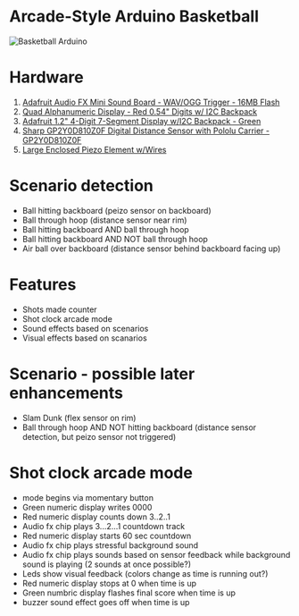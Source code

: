 # Arcade-Style Arduino Basketball
<img src="https://i.imgur.com/hcS3pOc.jpg" title="Basketball Arduino" />

# Hardware
<ol>
  <li><a href="https://www.adafruit.com/products/2341">Adafruit Audio FX Mini Sound Board - WAV/OGG Trigger - 16MB Flash</a></li>
  <li><a href="https://www.adafruit.com/product/1911">Quad Alphanumeric Display - Red 0.54" Digits w/ I2C Backpack</a></li>
  <li><a href="https://www.adafruit.com/product/1268">Adafruit 1.2" 4-Digit 7-Segment Display w/I2C Backpack - Green</a></li>
  <li><a href="https://www.adafruit.com/product/1927">Sharp GP2Y0D810Z0F Digital Distance Sensor with Pololu Carrier - GP2Y0D810Z0F</a></li>
  <li><a href="https://www.adafruit.com/product/1739">Large Enclosed Piezo Element w/Wires</a></li>
  
</ol>
 
# Scenario detection
<ul>
  <li>Ball hitting backboard (peizo sensor on backboard)</li>
  <li>Ball through hoop (distance sensor near rim)</li>
  <li>Ball hitting backboard AND ball through hoop</li>
  <li>Ball hitting backboard AND NOT ball through hoop</li>
  <li>Air ball over backboard (distance sensor behind backboard facing up)</li>
</ul> 

# Features
<ul>
  <li>Shots made counter</li>
  <li>Shot clock arcade mode</li>
  <li>Sound effects based on scenarios</li>
  <li>Visual effects based on scanarios</li>
</ul>

# Scenario - possible later enhancements
<ul>
  <li>Slam Dunk (flex sensor on rim)</li>
  <li>Ball through hoop AND NOT hitting backboard (distance sensor detection, but peizo sensor not triggered)</li>
</ul>

# Shot clock arcade mode
<ul>
  <li>mode begins via momentary button</li>
  <li>Green numeric display writes 0000</li>
  <li>Red numeric display counts down 3..2..1</li>
  <li>Audio fx chip plays 3...2...1 countdown track</li>
  <li>Red numeric display starts 60 sec countdown</li>
  <li>Audio fx chip plays stressful background sound</li>
  <li>Audio fx chip plays sounds based on sensor feedback while background sound is playing (2 sounds at once possible?)</li>
  <li>Leds show visual feedback (colors change as time is running out?)
  <li>Red numeric display stops at 0 when time is up</li>
  <li>Green numbric display flashes final score when time is up</li>
  <li>buzzer sound effect goes off when time is up</li>
</ul>

